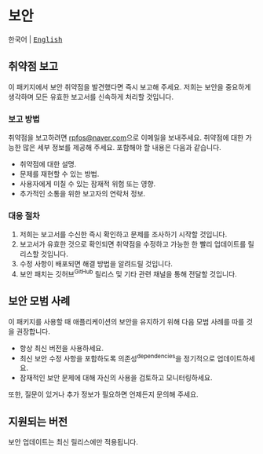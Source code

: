 # 보안

<kbd>한국어</kbd> | <kbd>[English](SECURITY.md)</kbd>

## 취약점 보고

이 패키지에서 보안 취약점을 발견했다면 즉시 보고해 주세요. 저희는 보안을 중요하게 생각하며 모든 유효한 보고서를 신속하게 처리할 것입니다.

### 보고 방법

취약점을 보고하려면 <rpfos@naver.com>으로 이메일을 보내주세요. 취약점에 대한 가능한 많은 세부 정보를 제공해 주세요. 포함해야 할 내용은 다음과 같습니다.

- 취약점에 대한 설명.
- 문제를 재현할 수 있는 방법.
- 사용자에게 미칠 수 있는 잠재적 위험 또는 영향.
- 추가적인 소통을 위한 보고자의 연락처 정보.

### 대응 절차

1. 저희는 보고서를 수신한 즉시 확인하고 문제를 조사하기 시작할 것입니다.
1. 보고서가 유효한 것으로 확인되면 취약점을 수정하고 가능한 한 빨리 업데이트를 릴리스할 것입니다.
1. 수정 사항이 배포되면 해결 방법을 알려드릴 것입니다.
1. 보안 패치는 깃허브<sup>GitHub</sup> 릴리스 및 기타 관련 채널을 통해 전달할 것입니다.

## 보안 모범 사례

이 패키지를 사용할 때 애플리케이션의 보안을 유지하기 위해 다음 모범 사례를 따를 것을 권장합니다.

- 항상 최신 버전을 사용하세요.
- 최신 보안 수정 사항을 포함하도록 의존성<sup>dependencies</sup>을 정기적으로 업데이트하세요.
- 잠재적인 보안 문제에 대해 자신의 사용을 검토하고 모니터링하세요.

또한, 질문이 있거나 추가 정보가 필요하면 언제든지 문의해 주세요.

## 지원되는 버전

보안 업데이트는 최신 릴리스에만 적용됩니다.
